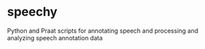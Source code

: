 speechy
=======

Python and Praat scripts for annotating speech and processing and analyzing speech annotation data

